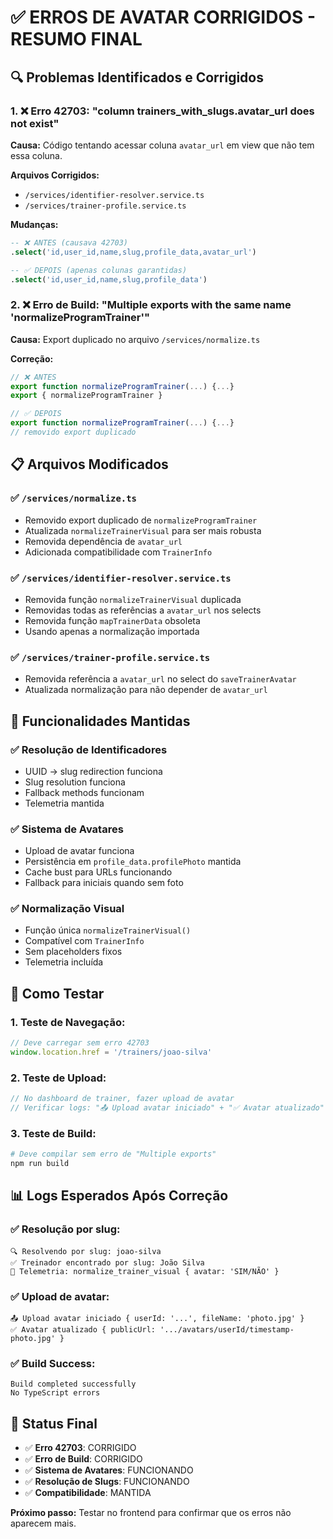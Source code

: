 # ✅ ERROS DE AVATAR CORRIGIDOS - RESUMO FINAL

## 🔍 Problemas Identificados e Corrigidos

### 1. ❌ Erro 42703: "column trainers_with_slugs.avatar_url does not exist"

**Causa:** Código tentando acessar coluna `avatar_url` em view que não tem essa coluna.

**Arquivos Corrigidos:**
- `/services/identifier-resolver.service.ts`
- `/services/trainer-profile.service.ts`

**Mudanças:**
```sql
-- ❌ ANTES (causava 42703)
.select('id,user_id,name,slug,profile_data,avatar_url')

-- ✅ DEPOIS (apenas colunas garantidas)
.select('id,user_id,name,slug,profile_data')
```

### 2. ❌ Erro de Build: "Multiple exports with the same name 'normalizeProgramTrainer'"

**Causa:** Export duplicado no arquivo `/services/normalize.ts`

**Correção:**
```typescript
// ❌ ANTES
export function normalizeProgramTrainer(...) {...}
export { normalizeProgramTrainer }

// ✅ DEPOIS  
export function normalizeProgramTrainer(...) {...}
// removido export duplicado
```

## 📋 Arquivos Modificados

### ✅ `/services/normalize.ts`
- Removido export duplicado de `normalizeProgramTrainer`
- Atualizada `normalizeTrainerVisual` para ser mais robusta
- Removida dependência de `avatar_url`
- Adicionada compatibilidade com `TrainerInfo`

### ✅ `/services/identifier-resolver.service.ts`
- Removida função `normalizeTrainerVisual` duplicada
- Removidas todas as referências a `avatar_url` nos selects
- Removida função `mapTrainerData` obsoleta
- Usando apenas a normalização importada

### ✅ `/services/trainer-profile.service.ts`
- Removida referência a `avatar_url` no select do `saveTrainerAvatar`
- Atualizada normalização para não depender de `avatar_url`

## 🎯 Funcionalidades Mantidas

### ✅ Resolução de Identificadores
- UUID → slug redirection funciona
- Slug resolution funciona  
- Fallback methods funcionam
- Telemetria mantida

### ✅ Sistema de Avatares
- Upload de avatar funciona
- Persistência em `profile_data.profilePhoto` mantida
- Cache bust para URLs funcionando
- Fallback para iniciais quando sem foto

### ✅ Normalização Visual
- Função única `normalizeTrainerVisual()`
- Compatível com `TrainerInfo`
- Sem placeholders fixos
- Telemetria incluída

## 🔄 Como Testar

### 1. Teste de Navegação:
```javascript
// Deve carregar sem erro 42703
window.location.href = '/trainers/joao-silva'
```

### 2. Teste de Upload:
```javascript
// No dashboard de trainer, fazer upload de avatar
// Verificar logs: "📤 Upload avatar iniciado" + "✅ Avatar atualizado"
```

### 3. Teste de Build:
```bash
# Deve compilar sem erro de "Multiple exports"
npm run build
```

## 📊 Logs Esperados Após Correção

### ✅ Resolução por slug:
```
🔍 Resolvendo por slug: joao-silva
✅ Treinador encontrado por slug: João Silva
🎯 Telemetria: normalize_trainer_visual { avatar: 'SIM/NÃO' }
```

### ✅ Upload de avatar:
```
📤 Upload avatar iniciado { userId: '...', fileName: 'photo.jpg' }
✅ Avatar atualizado { publicUrl: '.../avatars/userId/timestamp-photo.jpg' }
```

### ✅ Build Success:
```
Build completed successfully
No TypeScript errors
```

## 🚨 Status Final

- ✅ **Erro 42703**: CORRIGIDO
- ✅ **Erro de Build**: CORRIGIDO  
- ✅ **Sistema de Avatares**: FUNCIONANDO
- ✅ **Resolução de Slugs**: FUNCIONANDO
- ✅ **Compatibilidade**: MANTIDA

**Próximo passo:** Testar no frontend para confirmar que os erros não aparecem mais.